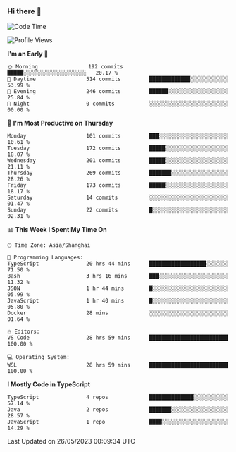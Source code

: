 ### Hi there 👋

<!--
**waynelwz/waynelwz** is a ✨ _special_ ✨ repository because its `README.md` (this file) appears on your GitHub profile.

Here are some ideas to get you started:

- 🔭 I’m currently working on ...
- 🌱 I’m currently learning ...
- 👯 I’m looking to collaborate on ...
- 🤔 I’m looking for help with ...
- 💬 Ask me about ...
- 📫 How to reach me: ...
- 😄 Pronouns: ...
- ⚡ Fun fact: ...
-->

<!--START_SECTION:waka-->
![Code Time](http://img.shields.io/badge/Code%20Time-1%2C458%20hrs%2058%20mins-blue)

![Profile Views](http://img.shields.io/badge/Profile%20Views-0-blue)

**I'm an Early 🐤** 

```text
🌞 Morning                192 commits         █████░░░░░░░░░░░░░░░░░░░░   20.17 % 
🌆 Daytime                514 commits         █████████████░░░░░░░░░░░░   53.99 % 
🌃 Evening                246 commits         ██████░░░░░░░░░░░░░░░░░░░   25.84 % 
🌙 Night                  0 commits           ░░░░░░░░░░░░░░░░░░░░░░░░░   00.00 % 
```
📅 **I'm Most Productive on Thursday** 

```text
Monday                   101 commits         ███░░░░░░░░░░░░░░░░░░░░░░   10.61 % 
Tuesday                  172 commits         █████░░░░░░░░░░░░░░░░░░░░   18.07 % 
Wednesday                201 commits         █████░░░░░░░░░░░░░░░░░░░░   21.11 % 
Thursday                 269 commits         ███████░░░░░░░░░░░░░░░░░░   28.26 % 
Friday                   173 commits         █████░░░░░░░░░░░░░░░░░░░░   18.17 % 
Saturday                 14 commits          ░░░░░░░░░░░░░░░░░░░░░░░░░   01.47 % 
Sunday                   22 commits          █░░░░░░░░░░░░░░░░░░░░░░░░   02.31 % 
```


📊 **This Week I Spent My Time On** 

```text
🕑︎ Time Zone: Asia/Shanghai

💬 Programming Languages: 
TypeScript               20 hrs 44 mins      ██████████████████░░░░░░░   71.50 % 
Bash                     3 hrs 16 mins       ███░░░░░░░░░░░░░░░░░░░░░░   11.32 % 
JSON                     1 hr 44 mins        █░░░░░░░░░░░░░░░░░░░░░░░░   05.99 % 
JavaScript               1 hr 40 mins        █░░░░░░░░░░░░░░░░░░░░░░░░   05.80 % 
Docker                   28 mins             ░░░░░░░░░░░░░░░░░░░░░░░░░   01.64 % 

🔥 Editors: 
VS Code                  28 hrs 59 mins      █████████████████████████   100.00 % 

💻 Operating System: 
WSL                      28 hrs 59 mins      █████████████████████████   100.00 % 
```

**I Mostly Code in TypeScript** 

```text
TypeScript               4 repos             ██████████████░░░░░░░░░░░   57.14 % 
Java                     2 repos             ███████░░░░░░░░░░░░░░░░░░   28.57 % 
JavaScript               1 repo              ████░░░░░░░░░░░░░░░░░░░░░   14.29 % 
```




 Last Updated on 26/05/2023 00:09:34 UTC
<!--END_SECTION:waka-->
